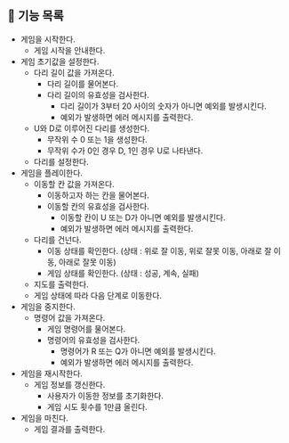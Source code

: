 ## 🎯 기능 목록

* 게임을 시작한다.
  * 게임 시작을 안내한다.
* 게임 초기값을 설정한다.
  * 다리 길이 값을 가져온다.
    * 다리 길이를 물어본다.
    * 다리 길이의 유효성을 검사한다.
      * 다리 길이가 3부터 20 사이의 숫자가 아니면 예외를 발생시킨다.
      * 예외가 발생하면 에러 메시지를 출력한다.
  * U와 D로 이루어진 다리를 생성한다.
    * 무작위 수 0 또는 1을 생성한다.
    * 무작위 수가 0인 경우 D, 1인 경우 U로 나타낸다.
  * 다리를 설정한다.
* 게임을 플레이한다.
  * 이동할 칸 값을 가져온다.
    * 이동하고자 하는 칸을 물어본다.
    * 이동할 칸의 유효성을 검사한다.
      * 이동할 칸이 U 또는 D가 아니면 예외를 발생시킨다.
      * 예외가 발생하면 에러 메시지를 출력한다.
  * 다리를 건넌다.
    * 이동 상태를 확인한다. (상태 : 위로 잘 이동, 위로 잘못 이동, 아래로 잘 이동, 아래로 잘못 이동)
    * 게임 상태를 확인한다. (상태 : 성공, 계속, 실패)
  * 지도를 출력한다.
  * 게임 상태에 따라 다음 단계로 이동한다.
* 게임을 중지한다.
  * 명령어 값을 가져온다.
    * 게임 명령어를 물어본다.
    * 명령어의 유효성을 검사한다.
      * 명령어가 R 또는 Q가 아니면 예외를 발생시킨다.
      * 예외가 발생하면 에러 메시지를 출력한다.
* 게임을 재시작한다.
  * 게임 정보를 갱신한다.
    * 사용자가 이동한 정보를 초기화한다.
    * 게임 시도 횟수를 1만큼 올린다.
* 게임을 마친다.
  * 게임 결과를 출력한다.